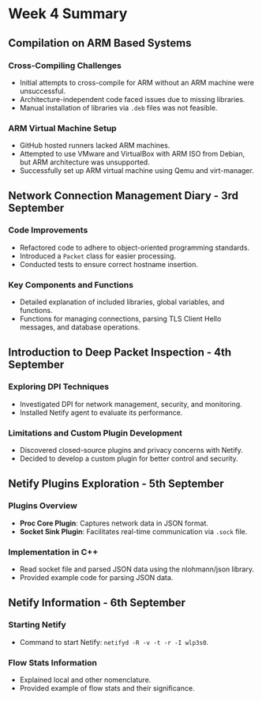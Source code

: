 
# Week 4 Summary

## Compilation on ARM Based Systems

### Cross-Compiling Challenges
- Initial attempts to cross-compile for ARM without an ARM machine were unsuccessful.
- Architecture-independent code faced issues due to missing libraries.
- Manual installation of libraries via `.deb` files was not feasible.

### ARM Virtual Machine Setup
- GitHub hosted runners lacked ARM machines.
- Attempted to use VMware and VirtualBox with ARM ISO from Debian, but ARM architecture was unsupported.
- Successfully set up ARM virtual machine using Qemu and virt-manager.

## Network Connection Management Diary - 3rd September

### Code Improvements
- Refactored code to adhere to object-oriented programming standards.
- Introduced a `Packet` class for easier processing.
- Conducted tests to ensure correct hostname insertion.

### Key Components and Functions
- Detailed explanation of included libraries, global variables, and functions.
- Functions for managing connections, parsing TLS Client Hello messages, and database operations.

## Introduction to Deep Packet Inspection - 4th September

### Exploring DPI Techniques
- Investigated DPI for network management, security, and monitoring.
- Installed Netify agent to evaluate its performance.

### Limitations and Custom Plugin Development
- Discovered closed-source plugins and privacy concerns with Netify.
- Decided to develop a custom plugin for better control and security.

## Netify Plugins Exploration - 5th September

### Plugins Overview
- **Proc Core Plugin**: Captures network data in JSON format.
- **Socket Sink Plugin**: Facilitates real-time communication via `.sock` file.

### Implementation in C++
- Read socket file and parsed JSON data using the nlohmann/json library.
- Provided example code for parsing JSON data.

## Netify Information - 6th September

### Starting Netify
- Command to start Netify: `netifyd -R -v -t -r -I wlp3s0`.

### Flow Stats Information
- Explained local and other nomenclature.
- Provided example of flow stats and their significance.

